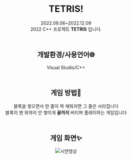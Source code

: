 <div align="center">

# TETRIS!
2022.09.06~2022.12.09 </br>
2022 C++ 프로젝트 <b>TETRIS</b> 입니다.

<br> 개발환경/사용언어🌐
---------------------
Visual Studio/C++

<br> 게임 방법📌
---------------------
블록을 쌓으면서 한 줄이 꽉 채워지면 그 줄은 사라집니다 </br>
블록이 맨 위까지 안 쌓이게 <b>끝까지</b> 버티며 플레이하는 게임입니다

<br> 게임 화면✨
---------------------
![시연영상](https://user-images.githubusercontent.com/80873447/206597381-8dcc10f1-d188-420e-93e5-ce15178498df.gif)
</div>


